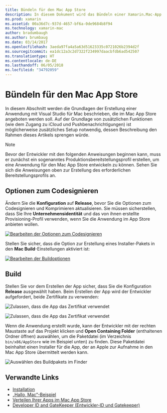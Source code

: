 ```yaml
---
title: Bündeln für den Mac App Store
description: In diesem Dokument wird das Bündeln einer Xamarin.Mac-App für die Veröffentlichung im Mac App Store beschrieben. Dabei werden Optionen zum Codesignieren und das Erstellen von Code erläutert.
ms.prod: xamarin
ms.assetid: 00a36d7c-937d-4657-bf6a-0de9684b8f94
ms.technology: xamarin-mac
author: bradumbaugh
ms.author: brumbaug
ms.date: 03/14/2017
ms.openlocfilehash: 3aeda97fa4a5a63d51623335c0721026b2394d2f
ms.sourcegitcommit: ea1dc12a3c2d7322f234997daacbfdb6ad542507
ms.translationtype: HT
ms.contentlocale: de-DE
ms.lasthandoff: 06/05/2018
ms.locfileid: "34792059"
---
```

# <a name="bundling-for-the-mac-app-store"></a>Bündeln für den Mac App Store

In diesem Abschnitt werden die Grundlagen der Erstellung einer Anwendung mit Visual Studio für Mac beschrieben, die im Mac App Store angeboten werden soll. Auf der Grundlage von zusätzlichen Funktionen (wie dem Zugang zu iCloud und Pushbenachrichtigungen) ist möglicherweise zusätzliches Setup notwendig, dessen Beschreibung den Rahmen dieses Artikels sprengen würde.

> [!NOTE]
> Bevor der Entwickler mit den folgenden Anweisungen beginnen kann, muss er zunächst ein sogenanntes Produktionsbereitstellungsprofil erstellen, um eine Anwendung für den Mac App Store entwickeln zu können. Sehen Sie sich die Anweisungen oben zur Erstellung des erforderlichen Bereitstellungsprofils an.

## <a name="code-signing-options"></a>Optionen zum Codesignieren

Ändern Sie die **Konfiguration** auf **Release**, bevor Sie die Optionen zum Codesignieren und Komprimieren aktualisieren. Sie müssen sicherstellen, dass Sie Ihre **Unternehmensidentität** und das von ihnen erstellte Provisioning-Profil verwenden, wenn Sie die Anwendung im App Store anbieten wollen.

 [![Bearbeiten der Optionen zum Codesignieren](bundling-images/config02.png "Editing the code signing options")](bundling-images/config02-large.png#lightbox)

Stellen Sie sicher, dass die Option zur Erstellung eines Installer-Pakets in den **Mac Build**-Einstellungen aktiviert ist:

[![Bearbeiten der Buildoptionen](bundling-images/config03.png "Editing the build options")](bundling-images/config03-large.png#lightbox)

## <a name="build"></a>Build

Stellen Sie vor dem Erstellen der App sicher, dass Sie die Konfiguration **Release** ausgewählt haben. Beim Erstellen der App wird der Entwickler aufgefordert, beide Zertifikate zu verwenden:

 ![Zulassen, dass die App das Zertifikat verwendet](bundling-images/image62.png "Allowing the app to use the certificate")

 ![Zulassen, dass die App das Zertifikat verwendet](bundling-images/image63.png "Allowing the app to use the certificate")

Wenn die Anwendung erstellt wurde, kann der Entwickler mit der rechten Maustaste auf das Projekt klicken und **Open Containing Folder** (enthaltenen Ordner öffnen) auswählen, um die Paketdatei (im Verzeichnis `bin/x86/AppStore` wie im Beispiel unten) zu finden.  Diese Paketdatei beinhaltet einen Installer für die App, der an Apple zur Aufnahme in den Mac App Store übermittelt werden kann.

 ![Auswählen des Buildpakets im Finder](bundling-images/image64.png "Selecting the build package in Finder")


## <a name="related-links"></a>Verwandte Links

- [Installation](/visualstudio/mac/installation/)
- [„Hallo, Mac“-Beispiel](~/mac/get-started/hello-mac.md)
- [Verteilen Ihrer Apps im Mac App Store](https://developer.apple.com/devcenter/mac/checklist/)
- [Developer ID and GateKeeper (Entwickler-ID und Gatekeeper)](https://developer.apple.com/resources/developer-id/)

